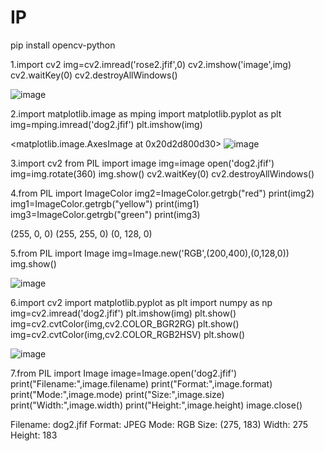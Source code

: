 # IP
pip install opencv-python

1.import cv2
img=cv2.imread('rose2.jfif',0)
cv2.imshow('image',img)
cv2.waitKey(0)
cv2.destroyAllWindows()

![image](https://user-images.githubusercontent.com/97940333/173563349-a090516a-01fc-41ea-9bbe-e408be4d60e8.png)



2.import matplotlib.image as mping
import matplotlib.pyplot as plt
img=mping.imread('dog2.jfif')
plt.imshow(img)

<matplotlib.image.AxesImage at 0x20d2d800d30>
![image](https://user-images.githubusercontent.com/97940333/173562778-db9f04a6-c59c-4abb-9e7d-08c4f6bf7261.png)


3.import cv2 
from PIL import image
img=image open('dog2.jfif')
img=img.rotate(360)
img.show()
cv2.waitKey(0)
cv2.destroyAllWindows()

4.from PIL import ImageColor
img2=ImageColor.getrgb("red")
print(img2)
img1=ImageColor.getrgb("yellow")
print(img1)
img3=ImageColor.getrgb("green")
print(img3)

(255, 0, 0)
(255, 255, 0)
(0, 128, 0)

5.from PIL import Image
img=Image.new('RGB',(200,400),(0,128,0))
img.show()

![image](https://user-images.githubusercontent.com/97940333/173563737-782bccff-798e-4781-a884-b7b3e2591934.png)




6.import cv2
import matplotlib.pyplot as plt
import numpy as np
img=cv2.imread('dog2.jfif')
plt.imshow(img)
plt.show()
img=cv2.cvtColor(img,cv2.COLOR_BGR2RG)
plt.show()
img=cv2.cvtColor(img,cv2.COLOR_RGB2HSV)
plt.show()

![image](https://user-images.githubusercontent.com/97940333/173562236-8862725d-baff-4b6a-a2c9-3ec8277aad3f.png)


7.from PIL import Image
image=Image.open('dog2.jfif')
print("Filename:",image.filename)
print("Format:",image.format)
print("Mode:",image.mode)
print("Size:",image.size)
print("Width:",image.width)
print("Height:",image.height)
image.close()

Filename: dog2.jfif
Format: JPEG
Mode: RGB
Size: (275, 183)
Width: 275
Height: 183






